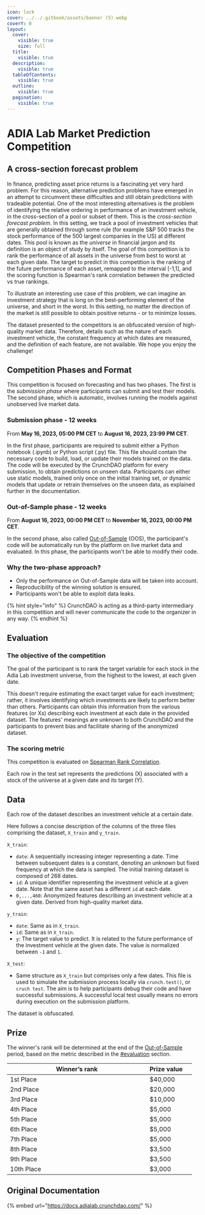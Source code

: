 ```yaml
---
icon: lock
cover: ../../.gitbook/assets/banner (5).webp
coverY: 0
layout:
  cover:
    visible: true
    size: full
  title:
    visible: true
  description:
    visible: true
  tableOfContents:
    visible: true
  outline:
    visible: true
  pagination:
    visible: true
---
```


# ADIA Lab Market Prediction Competition

## **A cross-section forecast problem** <a href="#the-cross-section-forecast-problem" id="the-cross-section-forecast-problem"></a>

In finance, predicting asset price returns is a fascinating yet very hard problem. For this reason, alternative prediction problems have emerged in an attempt to circumvent these difficulties and still obtain predictions with tradeable potential. One of the most interesting alternatives is the problem of identifying the relative ordering in performance of an investment vehicle, in the cross-section of a pool or subset of them. This is the _cross-section forecast problem_. In this setting, we track a pool of investment vehicles that are generally obtained through some rule (for example S\&P 500 tracks the stock performance of the 500 largest companies in the US) at different dates. This pool is known as the _universe_ in financial jargon and its definition is an object of study by itself. The goal of this competition is to rank the performance of all assets in the universe from best to worst at each given date. The target to predict in this competition is the ranking of the future performance of each asset, remapped to the interval \[-1,1], and the scoring function is Spearman's rank correlation between the predicted vs true rankings.

To illustrate an interesting use case of this problem, we can imagine an investment strategy that is long on the best-performing element of the universe, and short in the worst. In this setting, no matter the direction of the market is still possible to obtain positive returns - or to minimize losses.

The dataset presented to the competitors is an obfuscated version of high-quality market data. Therefore, details such as the nature of each investment vehicle, the constant frequency at which dates are measured, and the definition of each feature, are not available. We hope you enjoy the challenge!

## **Competition Phases and Format**

This competition is focused on forecasting and has two phases. The first is the _submission phase_ where participants can submit and test their models. The second phase, which is automatic, involves running the models against unobserved live market data.

### Submission phase - **12 weeks**

From **May 16, 2023, 05:00 PM CET** to **August 16, 2023, 23:99 PM CET**.

In the first phase, participants are required to submit either a Python notebook (.ipynb) or Python script (.py) file. This file should contain the necessary code to build, load, or update their models trained on the data. The code will be executed by the CrunchDAO platform for every submission, to obtain predictions on unseen data. Participants can either use static models, trained only once on the initial training set, or dynamic models that update or retrain themselves on the unseen data, as explained further in the documentation.

### Out-of-Sample phase - **12 weeks**

From **August 16, 2023, 00:00 PM CET** to **November 16, 2023, 00:00 PM CET**.

In the second phase, also called [Out-of-Sample](https://en.wikipedia.org/wiki/Cross-validation_\(statistics\)) (OOS), the participant's code will be automatically run by the platform on live market data and evaluated. In this phase, the participants won't be able to modify their code.

### Why the two-phase approach?

* Only the performance on Out-of-Sample data will be taken into account.
* Reproducibility of the winning solution is ensured.
* Participants won't be able to exploit data leaks.

{% hint style="info" %}
CrunchDAO is acting as a third-party intermediary in this competition and will never communicate the code to the organizer in any way.
{% endhint %}

## Evaluation

### The objective of the competition

The goal of the participant is to rank the target variable for each stock in the Adia Lab investment universe, from the highest to the lowest, at each given date.

This doesn't require estimating the exact target value for each investment; rather, it involves identifying which investments are likely to perform better than others. Participants can obtain this information from the various features (or Xs) describing each investment at each date in the provided dataset. The features' meanings are unknown to both CrunchDAO and the participants to prevent bias and facilitate sharing of the anonymized dataset.

### The scoring metric

This competition is evaluated on [Spearman Rank Correlation](https://en.wikipedia.org/wiki/Spearman's_rank_correlation_coefficient).&#x20;

Each row in the test set represents the predictions (X) associated with a stock of the universe at a given date and its target (Y).

## Data

Each row of the dataset describes an investment vehicle at a certain date.

Here follows a concise description of the columns of the three files comprising the dataset, `X_train` and `y_train`.

`X_train`:

* `date`: A sequentially increasing integer representing a date. Time between subsequent dates is a constant, denoting an unknown but fixed frequency at which the data is sampled. The initial training dataset is composed of 268 dates.&#x20;
* `id`: A unique identifier representing the investment vehicle at a given date. Note that the same asset has a different `id` at each date.
* `0,...,460`: Anonymized features describing an investment vehicle at a given date. Derived from high-quality market data.

`y_train`:

* `date`: Same as in `X_train`.
* `id`: Same as in `X_train`.
* `y`: The target value to predict. It is related to the future performance of the investment vehicle at the given date. The value is normalized between `-1` and `1`.

`X_test`:

* Same structure as `X_train` but comprises only a few dates. This file is used to simulate the submission process locally via `crunch.test()`, or `cruch test`. The aim is to help participants debug their code and have successful submissions. A successful local test usually means no errors during execution on the submission platform.

The dataset is obfuscated.

## Prize

The winner's rank will be determined at the end of the [Out-of-Sample](../../other/glossary.md#out-of-sample-phase) period, based on the metric described in the [#evaluation](adia-lab-market-prediction-competition.md#evaluation "mention") section.

<table><thead><tr><th width="350"> Winner’s rank</th><th> Prize value</th><th data-hidden></th></tr></thead><tbody><tr><td>1st Place</td><td>$40,000</td><td></td></tr><tr><td>2nd Place</td><td>$20,000</td><td></td></tr><tr><td>3rd Place</td><td>$10,000</td><td></td></tr><tr><td>4th Place</td><td>$5,000</td><td></td></tr><tr><td>5th Place</td><td>$5,000</td><td></td></tr><tr><td>6th Place</td><td>$5,000</td><td></td></tr><tr><td>7th Place</td><td>$5,000</td><td></td></tr><tr><td>8th Place</td><td>$3,500</td><td></td></tr><tr><td>9th Place</td><td>$3,500</td><td></td></tr><tr><td>10th Place</td><td>$3,000</td><td></td></tr></tbody></table>

## Original Documentation

{% embed url="https://docs.adialab.crunchdao.com/" %}
